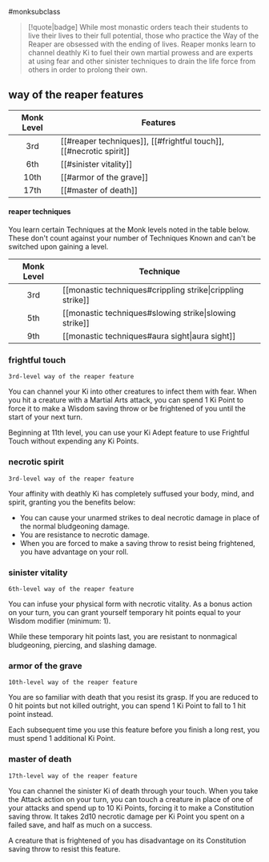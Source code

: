 #monksubclass

> [!quote|badge] 
> While most monastic orders teach their students to live their lives to their full potential, those who practice the Way of the Reaper are obsessed with the ending of lives. Reaper monks learn to channel deathly Ki to fuel their own martial prowess and are experts at using fear and other sinister techniques to drain the life force from others in order to prolong their own.
## way of the reaper features
| **Monk Level** | **Features**                                                       |
| :------------: | ------------------------------------------------------------------ |
|      3rd       | [[#reaper techniques]], [[#frightful touch]], [[#necrotic spirit]] |
|      6th       | [[#sinister vitality]]                                             |
|      10th      | [[#armor of the grave]]                                            |
|      17th      | [[#master of death]]                                               |

#### reaper techniques
You learn certain Techniques at the Monk levels noted in the table below. These don't count against your number of Techniques Known and can't be switched upon gaining a level.

| **Monk Level** | **Technique**                                              |
| :------------: | ---------------------------------------------------------- |
|      3rd       | [[monastic techniques#crippling strike\|crippling strike]] |
|      5th       | [[monastic techniques#slowing strike\|slowing strike]]     |
|      9th       | [[monastic techniques#aura sight\|aura sight]]             |

### frightful touch
`3rd-level way of the reaper feature`

You can channel your Ki into other creatures to infect them with fear. When you hit a creature with a Martial Arts attack, you can spend 1 Ki Point to force it to make a Wisdom saving throw or be frightened of you until the start of your next turn.

Beginning at 11th level, you can use your Ki Adept feature to use Frightful Touch without expending any Ki Points.
### necrotic spirit
`3rd-level way of the reaper feature`

Your affinity with deathly Ki has completely suffused your body, mind, and spirit, granting you the benefits below:
- You can cause your unarmed strikes to deal necrotic damage in place of the normal bludgeoning damage.
- You are resistance to necrotic damage.
- When you are forced to make a saving throw to resist being frightened, you have advantage on your roll.
### sinister vitality
`6th-level way of the reaper feature`

You can infuse your physical form with necrotic vitality. As a bonus action on your turn, you can grant yourself temporary hit points equal to your Wisdom modifier (minimum: 1).

While these temporary hit points last, you are resistant to nonmagical bludgeoning, piercing, and slashing damage.
### armor of the grave
`10th-level way of the reaper feature`

You are so familiar with death that you resist its grasp. If you are reduced to 0 hit points but not killed outright, you can spend 1 Ki Point to fall to 1 hit point instead.

Each subsequent time you use this feature before you finish a long rest, you must spend 1 additional Ki Point.
### master of death
`17th-level way of the reaper feature`

You can channel the sinister Ki of death through your touch. When you take the Attack action on your turn, you can touch a creature in place of one of your attacks and spend up to 10 Ki Points, forcing it to make a Constitution saving throw. It takes 2d10 necrotic damage per Ki Point you spent on a failed save, and half as much on a success.

A creature that is frightened of you has disadvantage on its Constitution saving throw to resist this feature.
